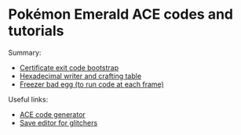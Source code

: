# Pokémon Emerald ACE codes and tutorials

Summary:
- [Certificate exit code bootstrap](exit-code.md)
- [Hexadecimal writer and crafting table](hex-writer.md)
- [Freezer bad egg (to run code at each frame)](freezer.md)

Useful links:
- [ACE code generator](https://e-sh4rk.github.io/EmeraldACE_web/)
- [Save editor for glitchers](https://github.com/E-Sh4rk/PokeGlitzer)

